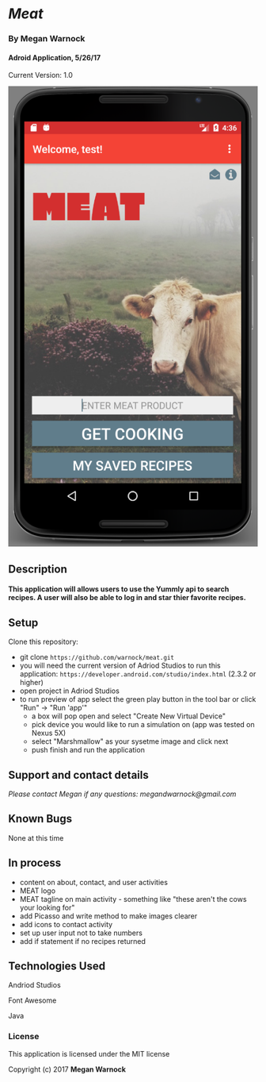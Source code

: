 # _Meat_

### By Megan Warnock 
#### Adroid Application, 5/26/17
Current Version: 1.0 

![MainActivity](/app/src/main/res/raw/mainactivity.png?raw=true "mainActivity")

## Description

#### This application will allows users to use the Yummly api to search recipes. A user will also be able to log in and star thier favorite recipes.

## Setup
Clone this repository:
* git clone `https://github.com/warnock/meat.git`
* you will need the current version of Adriod Studios to run this application: 
    `https://developer.android.com/studio/index.html` (2.3.2 or higher)
* open project in Adriod Studios
* to run preview of app select the green play button in the tool bar or click "Run" -> "Run 'app'"
    * a box will pop open and select "Create New Virtual Device"
    * pick device you would like to run a simulation on (app was tested on Nexus 5X)
    * select "Marshmallow" as your sysetme image and click next
    * push finish and run the application
    

## Support and contact details

_Please contact Megan if any questions: megandwarnock@gmail.com_

## Known Bugs
None at this time

## In process
* content on about, contact, and user activities
* MEAT logo
* MEAT tagline on main activity - something like "these aren't the cows your looking for"
* add Picasso and write method to make images clearer
* add icons to contact activity
* set up user input not to take numbers
* add if statement if no recipes returned

## Technologies Used

Andriod Studios

Font Awesome 

Java

### License

This application is licensed under the MIT license

Copyright (c) 2017 **Megan Warnock**

